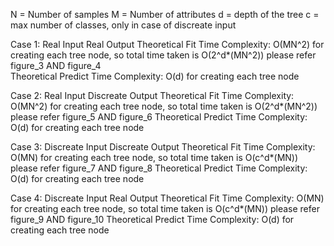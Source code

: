 N = Number of samples
M = Number of attributes
d = depth of the tree
c = max number of classes, only in case of discreate input

Case 1: Real Input Real Output
Theoretical Fit Time Complexity: O(MN^2) for creating each tree node, so total time taken is O(2^d*(MN^2))
 please refer figure_3 AND figure_4  
Theoretical Predict Time Complexity: O(d) for creating each tree node

Case 2: Real Input Discreate Output
Theoretical Fit Time Complexity: O(MN^2) for creating each tree node, so total time taken is O(2^d*(MN^2))
 please refer figure_5 AND figure_6
Theoretical Predict Time Complexity: O(d) for creating each tree node

Case 3: Discreate Input Discreate Output
Theoretical Fit Time Complexity: O(MN) for creating each tree node, so total time taken is O(c^d*(MN))
 please refer figure_7 AND figure_8
Theoretical Predict Time Complexity: O(d) for creating each tree node

Case 4: Discreate Input Real Output
Theoretical Fit Time Complexity: O(MN) for creating each tree node, so total time taken is O(c^d*(MN))
 please refer figure_9 AND figure_10
Theoretical Predict Time Complexity: O(d) for creating each tree node
